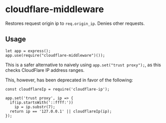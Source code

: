 # cloudflare-middleware

Restores request origin ip to `req.origin_ip`. Denies other requests.

## Usage

```nodejs
let app = express();
app.use(require("cloudflare-middleware")());
```

This is a safer alternative to naively using `app.set("trust proxy");`, as this checks CloudFlare IP address ranges.

This, however, has been deprecated in favor of the following:

```nodejs
const cloudflareIp = require('cloudflare-ip');

app.set('trust proxy', ip => {
  if(ip.startsWith('::ffff:'))
    ip = ip.substr(7);
  return ip == '127.0.0.1' || cloudflareIp(ip);
});
